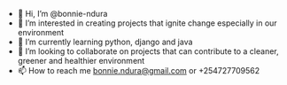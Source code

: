 - 👋 Hi, I’m @bonnie-ndura
- 👀 I’m interested in creating projects that ignite change especially in our environment
- 🌱 I’m currently learning python, django and java
- 💞️ I’m looking to collaborate on projects that can contribute to a cleaner, greener and healthier environment
- 📫 How to reach me bonnie.ndura@gmail.com or +254727709562

<!---
bonnie-ndura/bonnie-ndura is a ✨ special ✨ repository because its `README.md` (this file) appears on your GitHub profile.
You can click the Preview link to take a look at your changes.
--->

